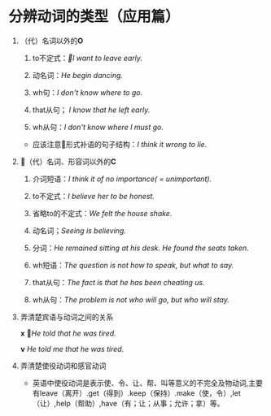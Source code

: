 # 分辨动词的类型（应用篇）

1. （代）名词以外的**O**

    1. to不定式：*I want to leave early.*

    1. 动名词：*He begin dancing.*

    1. wh句：*I don't know where to go.*

    1. that从句； *I know that he left early.*

    1. wh从句：*I don't know where I must go.*

    * 应该注意形式补语的句子结构：*I think it wrong to lie.*

1. （代）名词、形容词以外的**C**

    1. 介词短语：*I think it of no importance( = unimportant).*

    1. to不定式：*I believe her to be honest.*

    1. 省略to的不定式：*We felt the house shake.*

    1. 动名词；*Seeing is believing.*

    1. 分词：*He remained sitting at his desk. He found the seats taken.*

    1. wh短语：*The question is not how to speak, but what to say.*

    1. that从句：*The fact is that he has been cheating us.*

    1. wh从句：*The problem is not who will go, but who will stay.*

1. 弄清楚宾语与动词之间的关系

    **x** *He told that he was tired.*

    **v** *He told me that he was tired.*

1. 弄清楚使役动词和感官动词

    * 英语中使役动词是表示使、令、让、帮、叫等意义的不完全及物动词,主要有leave（离开）.get（得到）.keep（保持）.make（使，令）,let（让）,help（帮助）,have（有；让；从事；允许；拿）等。
